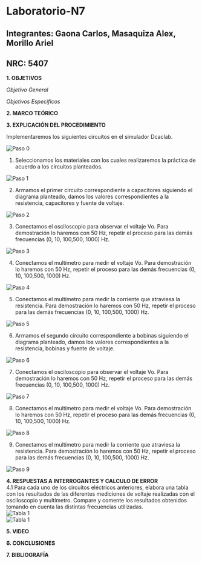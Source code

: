 # Laboratorio-N7
## Integrantes: Gaona Carlos, Masaquiza Alex, Morillo Ariel
## NRC: 5407

**1. OBJETIVOS**

_Objetivo General_

_Objetivos Específicos_

**2. MARCO TEÓRICO**

**3. EXPLICACIÓN DEL PROCEDIMIENTO**

Implementaremos los siguientes circuitos en el simulador Dcaclab.

![Paso 0](https://github.com/AlexMP98/Laboratorio-N7/blob/main/Imagenes/Paso%200.png)

1.	Seleccionamos los materiales con los cuales realizaremos la práctica de acuerdo a los circuitos planteados.

![Paso 1](https://github.com/AlexMP98/Laboratorio-N7/blob/main/Imagenes/Paso%201.png)

2.	Armamos el primer circuito correspondiente a capacitores siguiendo el diagrama planteado, damos los valores correspondientes a la resistencia, capacitores y fuente de voltaje.

![Paso 2](https://github.com/AlexMP98/Laboratorio-N7/blob/main/Imagenes/Paso%202.png)

3.	Conectamos el osciloscopio para observar el voltaje Vo. Para demostración lo haremos con 50 Hz, repetir el proceso para las demás frecuencias (0, 10, 100,500, 1000) Hz.

![Paso 3](https://github.com/AlexMP98/Laboratorio-N7/blob/main/Imagenes/Paso%203.png)

4.	Conectamos el multímetro para medir el voltaje Vo. Para demostración lo haremos con 50 Hz, repetir el proceso para las demás frecuencias (0, 10, 100,500, 1000) Hz.

![Paso 4](https://github.com/AlexMP98/Laboratorio-N7/blob/main/Imagenes/Paso%204.png)

5.	Conectamos el multímetro para medir la corriente que atraviesa la resistencia. Para demostración lo haremos con 50 Hz, repetir el proceso para las demás frecuencias (0, 10, 100,500, 1000) Hz.

![Paso 5](https://github.com/AlexMP98/Laboratorio-N7/blob/main/Imagenes/Paso%205.png)

6.	Armamos el segundo circuito correspondiente a bobinas siguiendo el diagrama planteado, damos los valores correspondientes a la resistencia, bobinas y fuente de voltaje.

![Paso 6](https://github.com/AlexMP98/Laboratorio-N7/blob/main/Imagenes/Paso%206.png)

7.	Conectamos el osciloscopio para observar el voltaje Vo. Para demostración lo haremos con 50 Hz, repetir el proceso para las demás frecuencias (0, 10, 100,500, 1000) Hz.

![Paso 7](https://github.com/AlexMP98/Laboratorio-N7/blob/main/Imagenes/Paso%207.png)

8.	Conectamos el multímetro para medir el voltaje Vo. Para demostración lo haremos con 50 Hz, repetir el proceso para las demás frecuencias (0, 10, 100,500, 1000) Hz.

![Paso 8](https://github.com/AlexMP98/Laboratorio-N7/blob/main/Imagenes/Paso%208.png)

9.	Conectamos el multímetro para medir la corriente que atraviesa la resistencia. Para demostración lo haremos con 50 Hz, repetir el proceso para las demás frecuencias (0, 10, 100,500, 1000) Hz.

![Paso 9](https://github.com/AlexMP98/Laboratorio-N7/blob/main/Imagenes/Paso%209.png)


**4. RESPUESTAS A INTERROGANTES Y CALCULO DE ERROR**      
4.1  Para cada uno de los circuitos eléctricos anteriores, elabora una tabla con los resultados de las diferentes mediciones de voltaje realizadas con el osciloscopio y multímetro. Compare y comente los resultados obtenidos tomando en cuenta las distintas frecuencias utilizadas.     
![Tabla 1](https://github.com/AlexMP98/Laboratorio-N7/blob/main/Imagenes/Tabla1.png)      
![Tabla 1](https://github.com/AlexMP98/Laboratorio-N7/blob/main/Imagenes/Tabla2.png)  


**5. VIDEO**

**6. CONCLUSIONES**

**7. BIBLIOGRAFÍA**
